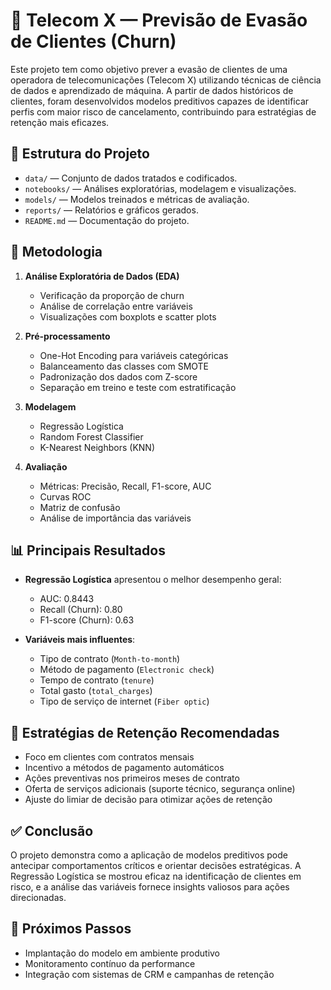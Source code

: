# 📡 Telecom X — Previsão de Evasão de Clientes (Churn)

Este projeto tem como objetivo prever a evasão de clientes de uma operadora de telecomunicações (Telecom X) utilizando técnicas de ciência de dados e aprendizado de máquina. A partir de dados históricos de clientes, foram desenvolvidos modelos preditivos capazes de identificar perfis com maior risco de cancelamento, contribuindo para estratégias de retenção mais eficazes.

## 📁 Estrutura do Projeto

- `data/` — Conjunto de dados tratados e codificados.
- `notebooks/` — Análises exploratórias, modelagem e visualizações.
- `models/` — Modelos treinados e métricas de avaliação.
- `reports/` — Relatórios e gráficos gerados.
- `README.md` — Documentação do projeto.

## 🧪 Metodologia

1. **Análise Exploratória de Dados (EDA)**
   - Verificação da proporção de churn
   - Análise de correlação entre variáveis
   - Visualizações com boxplots e scatter plots

2. **Pré-processamento**
   - One-Hot Encoding para variáveis categóricas
   - Balanceamento das classes com SMOTE
   - Padronização dos dados com Z-score
   - Separação em treino e teste com estratificação

3. **Modelagem**
   - Regressão Logística
   - Random Forest Classifier
   - K-Nearest Neighbors (KNN)

4. **Avaliação**
   - Métricas: Precisão, Recall, F1-score, AUC
   - Curvas ROC
   - Matriz de confusão
   - Análise de importância das variáveis

## 📊 Principais Resultados

- **Regressão Logística** apresentou o melhor desempenho geral:
  - AUC: 0.8443
  - Recall (Churn): 0.80
  - F1-score (Churn): 0.63

- **Variáveis mais influentes**:
  - Tipo de contrato (`Month-to-month`)
  - Método de pagamento (`Electronic check`)
  - Tempo de contrato (`tenure`)
  - Total gasto (`total_charges`)
  - Tipo de serviço de internet (`Fiber optic`)

## 🎯 Estratégias de Retenção Recomendadas

- Foco em clientes com contratos mensais
- Incentivo a métodos de pagamento automáticos
- Ações preventivas nos primeiros meses de contrato
- Oferta de serviços adicionais (suporte técnico, segurança online)
- Ajuste do limiar de decisão para otimizar ações de retenção

## ✅ Conclusão

O projeto demonstra como a aplicação de modelos preditivos pode antecipar comportamentos críticos e orientar decisões estratégicas. A Regressão Logística se mostrou eficaz na identificação de clientes em risco, e a análise das variáveis fornece insights valiosos para ações direcionadas.

## 🚀 Próximos Passos

- Implantação do modelo em ambiente produtivo
- Monitoramento contínuo da performance
- Integração com sistemas de CRM e campanhas de retenção
